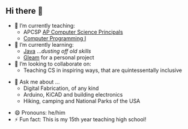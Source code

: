 ## Hi there 👋

<!--
**RiceC-at-MasonHS/RiceC-at-MasonHS** is a ✨ _special_ ✨ repository because its `README.md` (this file) appears on your GitHub profile.

Here are some ideas to get you started:
-->
- 🔭 I’m currently teaching:
    - APCSP [AP Computer Science Principals](https://apcentral.collegeboard.org/courses/ap-computer-science-principles/course)
    - [Computer Programming I](https://docs.google.com/document/d/1pDfwKi0PS9Tk1ORPs0IGrZOiXV3v4Qt94Xaxe_Ijss4/edit#heading=h.3tdxmlmjuufh)
- 🌱 I’m currently learning: 
    - [Java](https://www.java.com/en/) ...*dusting off old skills*
    - [Gleam](https://gleam.run/) for a personal project
- 👯 I’m looking to collaborate on: 
    - Teaching CS in inspiring ways, that are quintessentally inclusive
<!-- - 🤔 I’m looking for help with ... -->
- 💬 Ask me about ...
    - Digital Fabrication, of any kind
    - Arduino, KiCAD and building electronics
    - Hiking, camping and National Parks of the USA
<!-- - 📫 How to reach me:  -->
- 😄 Pronouns: he/him
- ⚡ Fun fact: This is my 15th year teaching high school!
